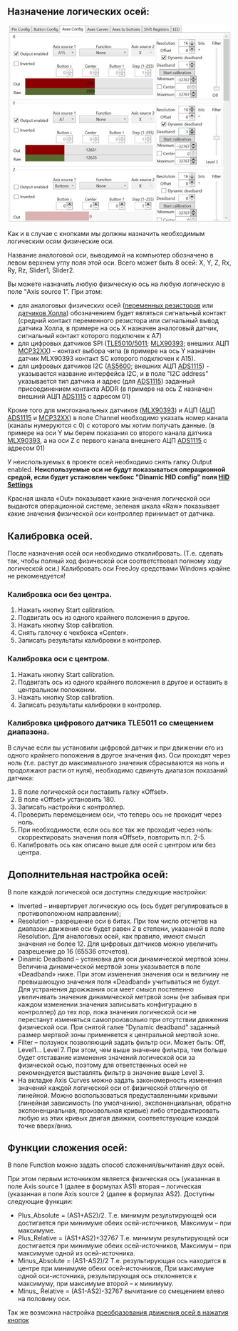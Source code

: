## Назначение логических осей:

![](../images/A2.jpg)
 
Как и в случае с кнопками мы должны назначить необходимым логическим осям физические оси.

Название аналоговой оси, выводимой на компьютер обозначено в левом верхнем углу поля этой оси. Всего может быть 8 осей: X, Y, Z, Rx, Ry, Rz, Slider1, Slider2.

Вы можете назначить любую физическую ось на любую логическую в поле "Axis source 1". При этом:
* для аналоговых физических осей ([переменных резисторов](Подключение-переменных-резисторов.md) или  [датчиков Холла](Подключение-датчиков-Холла)) обозначением будет являться сигнальный контакт (средний контакт переменного резистора или сигнальный вывод датчика Холла, в примере на ось X назначен аналоговый датчик, сигнальный контакт которого подключен к А7)
* для цифровых датчиков SPI ([TLE5010/5011](Подключение-датчиков-TLE5010-5011.md); [MLX90393](Подключение-датчиков-MLX90393.md); внешних АЦП  [MCP32XX](Подключение-аналоговых-датчиков-через-внешний-АЦП-MCP32XX.md)) – контакт выбора чипа (в примере на ось Y назначен датчик MLX90393 контакт SC которого подключен к А15).
* для цифровых датчиков I2C ([AS5600](Подключение-датчика-AS5600.md); внешних АЦП [ADS1115](Подключение-аналоговых-датчиков-через-внешний-АЦП-ADS1115.md)) - указывается название интерфейса I2C, и в поле "I2C address" указывается тип датчика и адрес (для  [ADS1115](Подключение-аналоговых-датчиков-через-внешний-АЦП-ADS1115.md)) заданный присоединением контакта ADDR (в примере на ось Z назначен внешний АЦП [ADS1115](Подключение-аналоговых-датчиков-через-внешний-АЦП-ADS1115.md) с адресом 01)

Кроме того для многоканальных датчиков ([MLX90393](Подключение-датчиков-MLX90393.md)) и АЦП ([АЦП ADS1115](Подключение-аналоговых-датчиков-через-внешний-АЦП-ADS1115.md) и  [MCP32XX](Подключение-аналоговых-датчиков-через-внешний-АЦП-MCP32XX.md)) в поле Channel необходимо указать номер канала (каналы нумеруются с 0) с которого мы хотим получать данные. (в примере на оси Y мы берем показания со второго канала датчика [MLX90393](Подключение-датчиков-MLX90393.md), а на оси Z с первого канала внешнего АЦП [ADS1115](Подключение-аналоговых-датчиков-через-внешний-АЦП-ADS1115.md) с адресом 01)

У неиспользуемых в проекте осей необходимо снять галку Output enabled.
**Неиспользуемые оси не будут показываться операционной средой, если будет установлен чекбокс "Dinamic HID config" поля [HID Settings](Продвинутые-настройки.md)**

Красная шкала «Out» показывает какие значения логической оси выдаются операционной системе, зеленая шкала «Raw» показывает какие значения физической оси контроллер принимает от датчика.
## Калибровка осей.
После назначения осей оси необходимо откалибровать. (Т.е. сделать так, чтобы полный ход физической оси соответствовал полному ходу логической оси.) Калибровать оси FreeJoy средствами Windows крайне не рекомендуется!
### Калибровка оси без центра.
1. Нажать кнопку Start calibration.
1. Подвигать ось из одного крайнего положения в другое.
1. Нажать кнопку Stop calibration.
1. Снять галочку с чекбокса «Center».
1. Записать результаты калибровки в контролер.
### Калибровка оси с центром.
1. Нажать кнопку Start calibration.
1. Подвигать ось из одного крайнего положения в другое и оставить в центральном положении.
1. Нажать кнопку Stop calibration.
1. Записать результаты калибровки в контролер.
### Калибровка цифрового датчика TLE5011 со смещением диапазона.
В случае если вы установили цифровой датчик и при движении его из одного крайнего положения в другое значения физ. Оси проходят через ноль (т.е. растут до максимального значения сбрасываются на ноль и продолжают расти от нуля), необходимо сдвинуть диапазон показаний датчика:
1. В поле логической оси поставить галку «Offset».
1. В поле «Offset» установить 180.
1. Записать настройки с контроллер.
1. Проверить перемещением оси, что теперь ось не проходит через ноль.
1. При необходимости, если ось все так же проходит через ноль: скорректировать значения поля «Offset», повторить п.п. 2-5.
1. Калибровать ось как описано выше для осей с центром или без центра.
## Дополнительная настройка осей:
В поле каждой логической оси доступны следующие настройки:
* Inverted – инвертирует логическую ось (ось будет регулироваться в противоположном направлении);
* Resolution – разрешение оси в битах. При том число отсчетов на диапазон движения оси будет равен 2 в степени, указанной в поле Resolution. Для аналоговых осей, как правило, имеют смысл значения не более 12. Для цифровых датчиков можно увеличить разрешение до 16 (65536 отсчетов).
* Dinamic Deadband – установка для оси динамической мертвой зоны. Величина динамической мертвой зоны указывается в поле «Deadband» ниже. При этом изменения значения оси н величину не превышающую значения поля «Deadband» учитываться не будут. Для устранения дрожжания оси меет смысл постепенно увеличивать значения динамической метрвой зоны (не забывая при каждом изменении значения записывать конфигурацию в контроллер) до тех пор, пока значения логической оси не перестанут изменяться самопроизвольно при отсутствии движения физической оси. При снятой галке “Dynamic deadband” заданный размер мертвой зоны применяется к центральной мертвой зоне.
* Filter – ползунок позволяющий задать фильтр оси. Может быть: Off, Level1… Level 7. При этом, чем выше значение фильтра, тем больше будет отставание изменения значений логической оси за физической осью, поэтому для ответственных осей не рекомендуется выставлять фильтр в значение выше Level 3.
* На вкладке Axis Curves можно задать закономерность изменения значений каждой логической оси от физической отличную от линейной. Можно воспользоваться предуставленными кривыми (линейная зависимость (по умолчанию), экспоненциальная, обратно экспоненциальная, произвольная кривые) либо отредактировать любую из этих кривых двигая движки, соответствующие каждой точке вверх/вниз.
## Функции сложения осей:
В поле Function можно задать способ сложения/вычитания двух осей.

При этом первым источником является физическая ось (указанная в поле Axis source 1 (далее в формулах AS1) вторая – логическая (указанная в поле Axis source 2 (далее в формулах AS2).
Доступны следующие функции:
* Plus_Absolute = (AS1+AS2)/2. Т.е. минимум результирующей оси достигается при минимуме обеих осей-источников, Максимум – при максимуме.
* Plus_Relative = (AS1+AS2)+32767 Т.е. минимум результирующей оси достигается при минимуме обеих осей-источников, Максимум – при максимуме одной из осей-источника.
* Minus_Absolute = (AS1-AS2)/2 Т.е. результирующая ось находится в центре при минимуме обеих осей-источников, При максимуме одной оси-источника, результирующая ось отклоняется к максимуму, при максимуме второй – к минимуму.
* Minus_ Relative = (AS1-AS2)-32767 вычитание со смещением влево на половину оси.

Так же возможна настройка [преобразования движения осей в нажатия кнопок](Преобразование-движения-осей-в-нажатия-кнопок.md)
